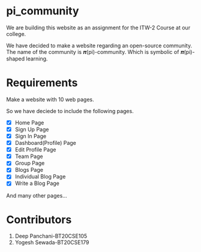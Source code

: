 # pi_community
We are building this website as an assignment for the ITW-2 Course at our college.

We have decided to make a website regarding an open-source community. The name of the community is 𝝅(pi)-community. Which is symbolic of 𝝅(pi)-shaped learning.

# Requirements
Make a website with 10 web pages.

So we have deciede to include the following pages.
- [x] Home Page
- [x] Sign Up Page
- [x] Sign In Page
- [x] Dashboard(Profile) Page
- [x] Edit Profile Page
- [x] Team Page
- [x] Group Page
- [x] Blogs Page
- [x] Individual Blog Page
- [x] Write a Blog Page

And many other pages...

# Contributors
1. Deep Panchani-BT20CSE105
2. Yogesh Sewada-BT20CSE179
